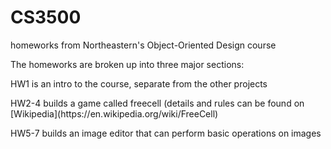 # CS3500
homeworks from Northeastern's Object-Oriented Design course

<p>The homeworks are broken up into three major sections:<p>
<p>HW1 is an intro to the course, separate from the other projects<p>
<p>HW2-4 builds a game called freecell (details and rules can be found on [Wikipedia](https://en.wikipedia.org/wiki/FreeCell)<p>
<p>HW5-7 builds an image editor that can perform basic operations on images<p>
